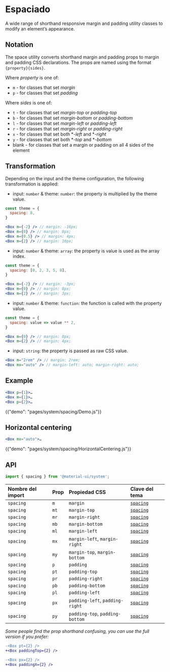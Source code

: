 # Espaciado

<p class="description">A wide range of shorthand responsive margin and padding utility classes to modify an element’s appearance.</p>

## Notation

The space utility converts shorthand margin and padding props to margin and padding CSS declarations. The props are named using the format `{property}{sides}`.

Where *property* is one of:

- `m` - for classes that set *margin*
- `p` - for classes that set *padding*

Where *sides* is one of:

- `t` - for classes that set *margin-top* or *padding-top*
- `b` - for classes that set *margin-bottom* or *padding-bottom*
- `l` - for classes that set *margin-left* or *padding-left*
- `r` - for classes that set *margin-right* or *padding-right*
- `x` - for classes that set both **-left* and **-right*
- `y` - for classes that set both **-top* and **-bottom*
- blank - for classes that set a margin or padding on all 4 sides of the element

## Transformation

Depending on the input and the theme configuration, the following transformation is applied:

- input: `number` & theme: `number`: the property is multiplied by the theme value.

```jsx
const theme = {
  spacing: 8,
}

<Box m={-2} /> // margin: -16px;
<Box m={0} /> // margin: 0px;
<Box m={0.5} /> // margin: 4px;
<Box m={2} /> // margin: 16px;
```

- input: `number` & theme: `array`: the property is value is used as the array index.

```jsx
const theme = {
  spacing: [0, 2, 3, 5, 8],
}

<Box m={-2} /> // margin: -3px;
<Box m={0} /> // margin: 0px;
<Box m={2} /> // margin: 3px;
```

- input: `number` & theme: `function`: the function is called with the property value.

```jsx
const theme = {
  spacing: value => value ** 2,
}

<Box m={0} /> // margin: 0px;
<Box m={2} /> // margin: 4px;
```

- input: `string`: the property is passed as raw CSS value.

```jsx
<Box m="2rem" /> // margin: 2rem;
<Box mx="auto" /> // margin-left: auto; margin-right: auto;
```

## Example

```jsx
<Box p={1}>…
<Box m={1}>…
<Box p={2}>…
```

{{"demo": "pages/system/spacing/Demo.js"}}

## Horizontal centering

```jsx
<Box mx="auto">…
```

{{"demo": "pages/system/spacing/HorizontalCentering.js"}}

## API

```js
import { spacing } from '@material-ui/system';
```

| Nombre del import | Prop | Propiedad CSS                   | Clave del tema                                                   |
|:----------------- |:---- |:------------------------------- |:---------------------------------------------------------------- |
| `spacing`         | `m`  | `margin`                        | [`spacing`](/customization/default-theme/?expend-path=$.spacing) |
| `spacing`         | `mt` | `margin-top`                    | [`spacing`](/customization/default-theme/?expend-path=$.spacing) |
| `spacing`         | `mr` | `margin-right`                  | [`spacing`](/customization/default-theme/?expend-path=$.spacing) |
| `spacing`         | `mb` | `margin-bottom`                 | [`spacing`](/customization/default-theme/?expend-path=$.spacing) |
| `spacing`         | `ml` | `margin-left`                   | [`spacing`](/customization/default-theme/?expend-path=$.spacing) |
| `spacing`         | `mx` | `margin-left`, `margin-right`   | [`spacing`](/customization/default-theme/?expend-path=$.spacing) |
| `spacing`         | `my` | `margin-top`, `margin-bottom`   | [`spacing`](/customization/default-theme/?expend-path=$.spacing) |
| `spacing`         | `p`  | `padding`                       | [`spacing`](/customization/default-theme/?expend-path=$.spacing) |
| `spacing`         | `pt` | `padding-top`                   | [`spacing`](/customization/default-theme/?expend-path=$.spacing) |
| `spacing`         | `pr` | `padding-right`                 | [`spacing`](/customization/default-theme/?expend-path=$.spacing) |
| `spacing`         | `pb` | `padding-bottom`                | [`spacing`](/customization/default-theme/?expend-path=$.spacing) |
| `spacing`         | `pl` | `padding-left`                  | [`spacing`](/customization/default-theme/?expend-path=$.spacing) |
| `spacing`         | `px` | `padding-left`, `padding-right` | [`spacing`](/customization/default-theme/?expend-path=$.spacing) |
| `spacing`         | `py` | `padding-top`, `padding-bottom` | [`spacing`](/customization/default-theme/?expend-path=$.spacing) |


*Some people find the prop shorthand confusing, you can use the full version if you prefer:*

```diff
-<Box pt={2} />
+<Box paddingTop={2} />
```

```diff
-<Box px={2} />
+<Box paddingX={2} />
```